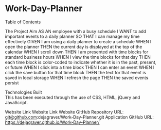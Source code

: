 # Work-Day-Planner
Table of Contents

The Project Aim 
AS AN employee with a busy schedule
I WANT to add important events to a daily planner
SO THAT I can manage my time effectively
GIVEN I am using a daily planner to create a schedule
WHEN I open the planner
THEN the current day is displayed at the top of the calendar
WHEN I scroll down
THEN I am presented with time blocks for standard business hours
WHEN I view the time blocks for that day
THEN each time block is color-coded to indicate whether it is in the past, present, or future
WHEN I click into a time block
THEN I can enter an event
WHEN I click the save button for that time block
THEN the text for that event is saved in local storage
WHEN I refresh the page
THEN the saved events persist

Technologies Built  
This has been executed through the use of CSS, HTML, jQuery and JavaScript.

Website Link
Website Link Website GitHub Repository URL: git@github.com:dejagraver/Work-Day-Planner.git
Application GitHub URL: https://dejagraver.github.io/Work-Day-Planner/